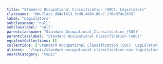 ```yaml
--- 
 title: "Standard Occupational Classification (SOC): Legislators" 
 classname:  "OWLClass_d8daf613_7dd0_4084_86c7_c70e974e2635" 
 label: "Legislators" 
 subclassname: "null" 
 subclasslabel: "null" 
 parentclassname: "Standard_Occupational_Classification_(SOC)" 
 parentclasslabel: "Standard Occupational Classification (SOC)" 
 equalentCollections: [] 
 collections: ['Standard Occupational Classification (SOC): Legislators']
 aliases:  "/topic/standard-occupational-classification-soc-legislators"  
 searchCategory: "topic" 
---
```

